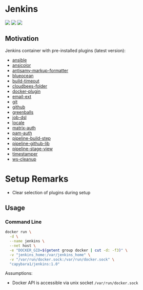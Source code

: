 # Jenkins

[![](https://images.microbadger.com/badges/version/capybara1/jenkins.svg)](https://microbadger.com/images/capybara1/jenkins "Get your own version badge on microbadger.com")
[![](https://images.microbadger.com/badges/license/capybara1/jenkins.svg)](https://microbadger.com/images/capybara1/jenkins "Get your own license badge on microbadger.com")
[![](https://images.microbadger.com/badges/image/capybara1/jenkins.svg)](https://microbadger.com/images/capybara1/jenkins "Get your own image badge on microbadger.com")

## Motivation

Jenkins container with pre-installed plugins (latest version):

- [ansible](https://plugins.jenkins.io/ansible)
- [ansicolor](https://plugins.jenkins.io/ansicolor)
- [antisamy-markup-formatter](https://plugins.jenkins.io/antisamy-markup-formatter)
- [blueocean](https://plugins.jenkins.io/blueocean)
- [build-timeout](https://plugins.jenkins.io/build-timeout)
- [cloudbees-folder](https://plugins.jenkins.io/cloudbees-folder)
- [docker-plugin](https://plugins.jenkins.io/docker-plugin)
- [email-ext](https://plugins.jenkins.io/email-ext)
- [git](https://plugins.jenkins.io/git)
- [github](https://plugins.jenkins.io/github)
- [greenballs](https://plugins.jenkins.io/greenballs)
- [job-dsl](https://plugins.jenkins.io/job-dsl)
- [locale](https://plugins.jenkins.io/locale)
- [matrix-auth](https://plugins.jenkins.io/matrix-auth)
- [pam-auth](https://plugins.jenkins.io/pam-auth)
- [pipeline-build-step](https://plugins.jenkins.io/pipeline-build-step)
- [pipeline-github-lib](https://plugins.jenkins.io/pipeline-github-lib)
- [pipeline-stage-view](https://plugins.jenkins.io/pipeline-stage-view)
- [timestamper](https://plugins.jenkins.io/timestamper)
- [ws-cleanup](https://plugins.jenkins.io/ws-cleanup)

# Setup Remarks 

- Clear selection of plugins during setup

## Usage

### Command Line

```sh
docker run \
  -d \
  --name jenkins \
  --net host \
  -e "DOCKER_GID=$(getent group docker | cut -d: -f3)" \
  -v "jenkins_home:/var/jenkins_home" \
  -v "/var/run/docker.sock:/var/run/docker.sock" \
  "capybara1/jenkins:1.0"
```

Assumptions:

- Docker API is accessible via unix socket `/var/run/docker.sock`
